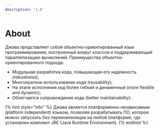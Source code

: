 ```yaml
---
description: '1.8'
---
```


# About

Джава представляет собой объектно-ориентированный язык программирования, построенный вокруг классов и поддерживающий параллелизацию вычислений. Преимущества объектно-ориентированного подхода:

* Модульная разработка кода, повышающая его надежность (robustness);
* Многократное использование кода (reusability);
* На этапе исполнения код более гибкий и динамичный (more flexible and dynamic);
* Облегчается сопровождение кода (better maintainability).

{% hint style="info" %}
Джава является платформенно-независимым (platform independent) языком, позволяя разрабатывать ПО, которое можно запускать без перекомпиляции на любой платформе, где установлен комплект JRE (Java Runtime Environment).
{% endhint %}
